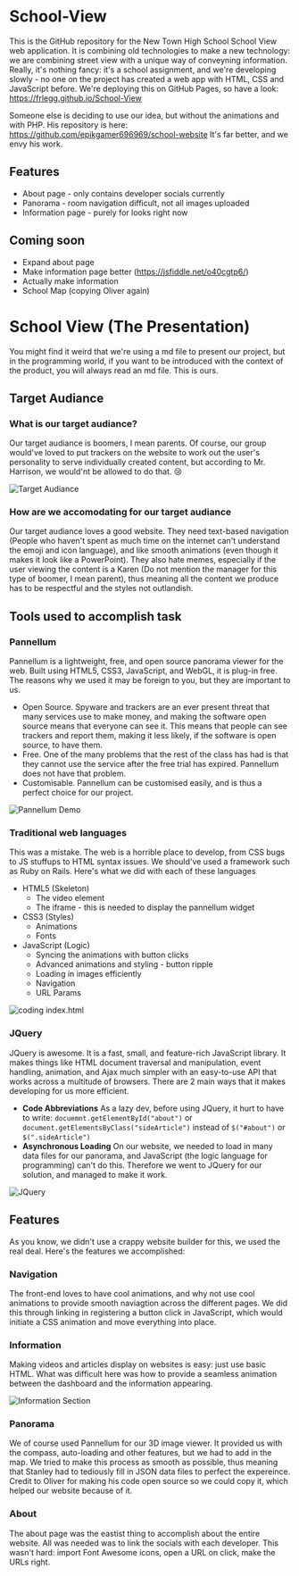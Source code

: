 # School-View

This is the GitHub repository for the New Town High School School View web application.
It is combining old technologies to make a new technology: we are combining street view with a unique way of conveyning information. 
Really, it's nothing fancy: it's a school assignment, and we're developing slowly - no one on the project has created a web app with HTML, CSS and JavaScript before.
We're deploying this on GitHub Pages, so have a look: https://frlegg.github.io/School-View

Someone else is deciding to use our idea, but without the animations and with PHP. His repository is here: https://github.com/epikgamer696969/school-website It's far better, and we envy his work.

## Features
- About page - only contains developer socials currently
- Panorama - room navigation difficult, not all images uploaded
- Information page - purely for looks right now
## Coming soon
- Expand about page
- Make information page better (https://jsfiddle.net/o40cgtp6/)
- Actually make information
- School Map (copying Oliver again)

# School View (The Presentation)
You might find it weird that we're using a md file to present our project, but in the programming world, if you want to be introduced with the context of the product, you will always read an md file. This is ours.

## Target Audiance

### What is our target audiance?
Our target audiance is boomers, I mean parents. Of course, our group would've loved to put trackers on the website to work out the user's personality to serve individually created content, but according to Mr. Harrison, we would'nt be allowed to do that. 😢

![Target Audiance](https://raw.githubusercontent.com/actualquak/School-View/main/README.md-images/parents.jfif "Target Audiance")

### How are we accomodating for our target audiance

Our target audiance loves a good website. They need text-based navigation (People who haven't spent as much time on the internet can't understand the emoji and icon language), and like smooth animations (even though it makes it look like a PowerPoint). They also hate memes, especially if the user viewing the content is a Karen (Do not mention the manager for this type of boomer, I mean parent), thus meaning all the content we produce has to be respectful and the styles not outlandish.

## Tools used to accomplish task
### Pannellum
Pannellum is a lightweight, free, and open source panorama viewer for the web. Built using HTML5, CSS3, JavaScript, and WebGL, it is plug-in free. The reasons why we used it may be foreign to you, but they are important to us.
- Open Source. Spyware and trackers are an ever present threat that many services use to make money, and making the software open source means that everyone can see it. This means that people can see trackers and report them, making it less likely, if the software is open source, to have them.
- Free. One of the many problems that the rest of the class has had is that they cannot use the service after the free trial has expired. Pannellum does not have that problem.
- Customisable. Pannellum can be customised easily, and is thus a perfect choice for our project.

![Pannellum Demo](https://raw.githubusercontent.com/actualquak/School-View/main/README.md-images/pannellum.png "Pannellum Demo")

### Traditional web languages
This was a mistake. The web is a horrible place to develop, from CSS bugs to JS stuffups to HTML syntax issues. We should've used a framework such as Ruby on Rails. Here's what we did with each of these languages
- HTML5 (Skeleton)
  + The video element
  + The iframe - this is needed to display the pannellum widget
- CSS3 (Styles)
  + Animations
  + Fonts
- JavaScript (Logic)
  + Syncing the animations with button clicks
  + Advanced animations and styling - button ripple
  + Loading in images efficiently
  + Navigation
  + URL Params

![coding index.html](https://raw.githubusercontent.com/actualquak/School-View/main/README.md-images/developing.png "index.html")

### JQuery
JQuery is awesome. It is a fast, small, and feature-rich JavaScript library. It makes things like HTML document traversal and manipulation, event handling, animation, and Ajax much simpler with an easy-to-use API that works across a multitude of browsers. There are 2 main ways that it makes developing for us more efficient.
- **Code Abbreviations** As a lazy dev, before using JQuery, it hurt to have to write: `docuemnt.getElementById("about")` or `document.getElementsByClass("sideArticle")`
instead of `$("#about")` or `$(".sideArticle")`
- **Asynchronous Loading** On our website, we needed to load in many data files for our panorama, and JavaScript (the logic language for programming) can't do this. Therefore we went to JQuery for our solution, and managed to make it work.

![JQuery](https://raw.githubusercontent.com/actualquak/School-View/main/README.md-images/JQuery.PNG "JQuery")

## Features
As you know, we didn't use a crappy website builder for this, we used the real deal. Here's the features we accomplished:
### Navigation
The front-end loves to have cool animations, and why not use cool animations to provide smooth naviagtion across the different pages. We did this through linking in registering a button click in JavaScript, which would initiate a CSS animation and move everything into place. 

### Information
Making videos and articles display on websites is easy: just use basic HTML. What was difficult here was how to provide a seamless animation between the dashboard and the information appearing.

![Information Section](https://raw.githubusercontent.com/actualquak/School-View/main/README.md-images/information-section.png "Information Section")

### Panorama 
We of course used Pannellum for our 3D image viewer. It provided us with the compass, auto-loading and other features, but we had to add in the map. We tried to make this process as smooth as possible, thus meaning that Stanley had to tediously fill in JSON data files to perfect the expereince. Credit to Oliver for making his code open source so we could copy it, which helped our website because of it.

### About
The about page was the eastist thing to accomplish about the entire website. All was needed was to link the socials with each developer. This wasn't hard: import Font Awesome icons, open a URL on click, make the URLs right. 
